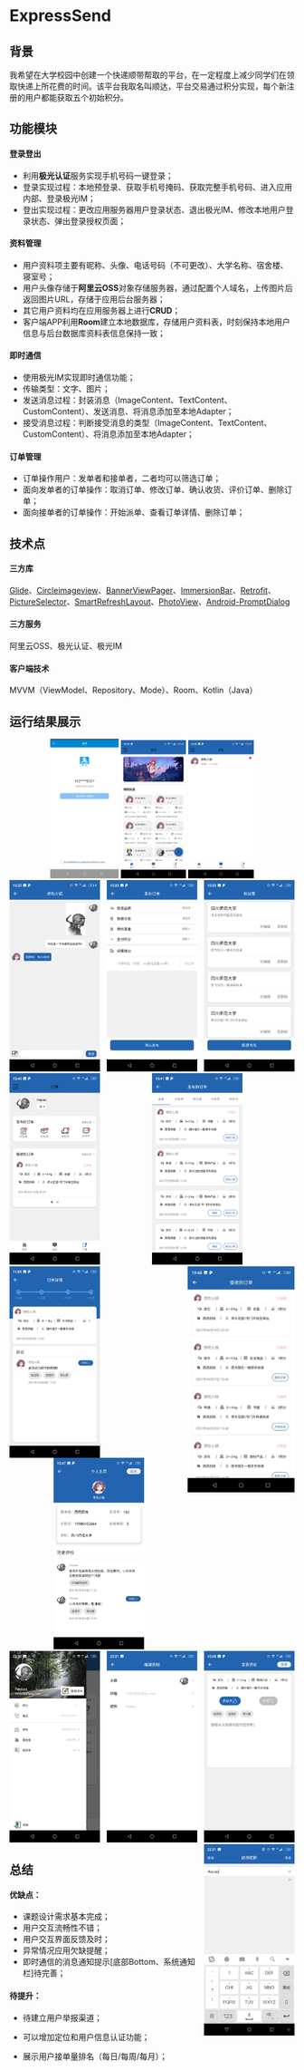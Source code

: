 # ExpressSend

## 背景

我希望在大学校园中创建一个快递顺带帮取的平台，在一定程度上减少同学们在领取快递上所花费的时间。该平台我取名叫顺达，平台交易通过积分实现，每个新注册的用户都能获取五个初始积分。

## 功能模块

#### 登录登出

* 利用**极光认证**服务实现手机号码一键登录；
* 登录实现过程：本地预登录、获取手机号掩码、获取完整手机号码、进入应用内部、登录极光IM；
* 登出实现过程：更改应用服务器用户登录状态、退出极光IM、修改本地用户登录状态、弹出登录授权页面；

#### 资料管理

* 用户资料项主要有昵称、头像、电话号码（不可更改）、大学名称、宿舍楼、寝室号；
* 用户头像存储于**阿里云OSS**对象存储服务器，通过配置个人域名，上传图片后返回图片URL，存储于应用后台服务器；
* 其它用户资料均在应用服务器上进行**CRUD**；
* 客户端APP利用**Room**建立本地数据库，存储用户资料表，时刻保持本地用户信息与后台数据库资料表信息保持一致；

#### 即时通信

* 使用极光IM实现即时通信功能；
* 传输类型：文字、图片；
* 发送消息过程：封装消息（ImageContent、TextContent、CustomContent）、发送消息、将消息添加至本地Adapter；
* 接受消息过程：判断接受消息的类型（ImageContent、TextContent、CustomContent）、将消息添加至本地Adapter；

#### 订单管理

* 订单操作用户：发单者和接单者，二者均可以筛选订单；
* 面向发单者的订单操作：取消订单、修改订单、确认收货、评价订单、删除订单；
* 面向接单者的订单操作：开始派单、查看订单详情、删除订单；

## 技术点

#### 三方库

[Glide](https://github.com/bumptech/glide)、[Circleimageview](https://github.com/hdodenhof/CircleImageView)、[BannerViewPager](https://github.com/zhpanvip/BannerViewPager)、[ImmersionBar](https://github.com/gyf-dev/ImmersionBar)、[Retrofit](https://github.com/square/retrofit)、[PictureSelector](https://github.com/labmem005/PictureSelector)、[SmartRefreshLayout](https://github.com/scwang90/SmartRefreshLayout)、[PhotoView](https://github.com/wanglu1209/PhotoViewer)、[Android-PromptDialog](https://github.com/limxing/Android-PromptDialog)

#### 三方服务

阿里云OSS、极光认证、极光IM

#### 客户端技术

MVVM（ViewModel、Repository、Mode）、Room、Kotlin（Java）

## 运行结果展示

<div style="text-align: center">                     
  <img src="image/login.jpg" alt="login" width=24% align=left/>
  <img src="image/indexPage.png" alt="indexPage" width=23%/>
  <img src="image/message.png" alt="message" width=23% align=right/>
</div>

<div style="text-align: center">
  <img src="image/chat.png" alt="chat" style="zoom:33%;" align="left"/>                       	 
  <img src="image/release.png" alt="comment" style="zoom:33%;" />
  <img src="image/manageAddress.png" alt="orderDetails" style="zoom:33%;" align="right"/>
</div>

<div style="text-align: center">
  <img src="image/orderManager.png" alt="orderManager" style="zoom:33%;" align="left"/>
  <img src="image/releaseOrder.png" alt="releaseOrder" style="zoom:33%;" />
  <img src="image/receiveOrder.jpg" alt="receiveOrder" style="zoom:39%;" align="right"/>
</div>

<div style="text-align: center">
  <img src="image/orderDetails.png" alt="orderDetails" style="zoom:33%;" align="left"/>
  <img src="image/userPage.png" alt="userPage" style="zoom:33%;" />
  <img src="image/comment.png" alt="comment" style="zoom:33%;" align="right"/>
</div>

<div style="text-align: center">
  <img src="image/personalProfile.png" alt="personalProfile" style="zoom:33%;" align="left"/>
  <img src="image/profile.png" alt="profile" style="zoom:33%;" />
  <img src="image/modifyNickname.png" alt="modifyNickname" style="zoom:33%;" align="right"/>
</div>


## 总结

#### 优缺点：

* 课题设计需求基本完成；
* 用户交互流畅性不错；
* 用户交互界面反馈及时；
* 异常情况应用欠缺提醒；
* 即时通信的消息通知提示[底部Bottom、系统通知栏]待完善；

#### 待提升：

* 待建立用户举报渠道；

* 可以增加定位和用户信息认证功能；
* 展示用户接单量排名（每日/每周/每月）；
